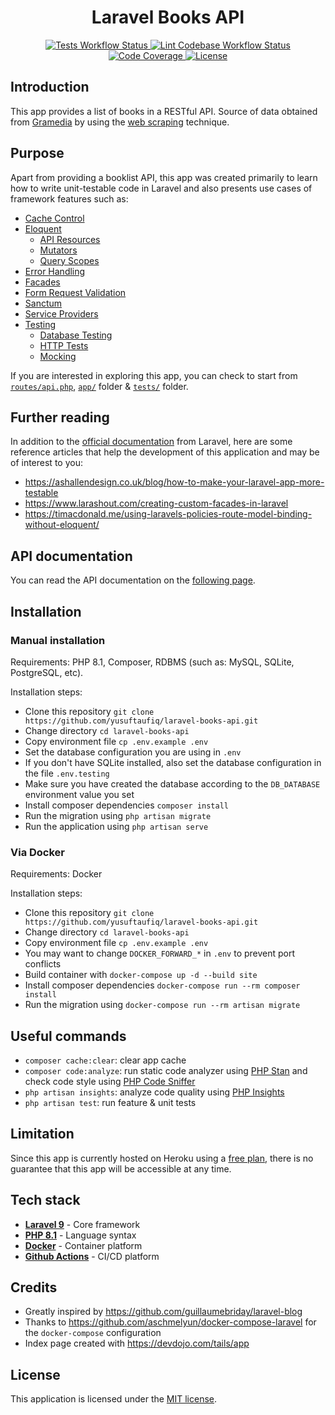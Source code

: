 <h1 align="center"> Laravel Books API </h1>

<p align="center">
    <a href="https://github.com/yusuftaufiq/laravel-books-api/actions/workflows/test.yml">
        <img alt="Tests Workflow Status" src="https://img.shields.io/github/actions/workflow/status/yusuftaufiq/laravel-books-api/test.yml?label=tests&logo=github&style=for-the-badge">
    </a>
    <a href="https://github.com/yusuftaufiq/laravel-books-api/actions/workflows/lint.yml">
        <img alt="Lint Codebase Workflow Status" src="https://img.shields.io/github/actions/workflow/status/yusuftaufiq/laravel-books-api/lint.yml?branch=main&label=lint&logo=github&style=for-the-badge">
    </a>
    <a href="https://codecov.io/gh/yusuftaufiq/laravel-books-api">
        <img alt="Code Coverage" src="https://img.shields.io/codecov/c/github/yusuftaufiq/laravel-books-api?logo=codecov&style=for-the-badge">
    </a>
    <a href="https://github.com/yusuftaufiq/laravel-books-api/blob/main/LICENSE">
        <img alt="License" src="https://img.shields.io/github/license/yt2951/laravel-books-api?style=for-the-badge">
    </a>
</p>

## Introduction
This app provides a list of books in a RESTful API. Source of data obtained from [Gramedia](https://ebooks.gramedia.com) by using the [web scraping](https://en.wikipedia.org/wiki/Web_scraping) technique.

## Purpose
Apart from providing a booklist API, this app was created primarily to learn how to write unit-testable code in Laravel and also presents use cases of framework features such as:
- [Cache Control](https://laravel.com/docs/9.x/responses#cache-control-middleware)
- [Eloquent](https://laravel.com/docs/9.x/eloquent)
    - [API Resources](https://laravel.com/docs/9.x/eloquent-resources)
    - [Mutators](https://laravel.com/docs/9.x/eloquent-mutators)
    - [Query Scopes](https://laravel.com/docs/9.x/eloquent#query-scopes)
- [Error Handling](https://laravel.com/docs/9.x/errors)
- [Facades](https://laravel.com/docs/9.x/facades)
- [Form Request Validation](https://laravel.com/docs/9.x/validation#form-request-validation)
- [Sanctum](https://laravel.com/docs/9.x/sanctum)
- [Service Providers](https://laravel.com/docs/9.x/providers)
- [Testing](https://laravel.com/docs/9.x/testing)
    - [Database Testing](https://laravel.com/docs/9.x/database-testing)
    - [HTTP Tests](https://laravel.com/docs/9.x/http-tests)
    - [Mocking](https://laravel.com/docs/9.x/mocking)

If you are interested in exploring this app, you can check to start from [`routes/api.php`](./routes/api.php), [`app/`](./app/) folder & [`tests/`](./tests/) folder.

## Further reading
In addition to the [official documentation](https://laravel.com/docs/9.x/) from Laravel, here are some reference articles that help the development of this application and may be of interest to you:
- https://ashallendesign.co.uk/blog/how-to-make-your-laravel-app-more-testable
- https://www.larashout.com/creating-custom-facades-in-laravel
- https://timacdonald.me/using-laravels-policies-route-model-binding-without-eloquent/

## API documentation
You can read the API documentation on the [following page](https://documenter.getpostman.com/view/14291055/UVyoVcj5).

## Installation
### Manual installation
Requirements: PHP 8.1, Composer, RDBMS (such as: MySQL, SQLite, PostgreSQL, etc).

Installation steps:
- Clone this repository `git clone https://github.com/yusuftaufiq/laravel-books-api.git`
- Change directory `cd laravel-books-api`
- Copy environment file `cp .env.example .env`
- Set the database configuration you are using in `.env`
- If you don't have SQLite installed, also set the database configuration in the file `.env.testing`
- Make sure you have created the database according to the `DB_DATABASE` environment value you set
- Install composer dependencies `composer install`
- Run the migration using `php artisan migrate`
- Run the application using `php artisan serve`

### Via Docker
Requirements: Docker

Installation steps:
- Clone this repository `git clone https://github.com/yusuftaufiq/laravel-books-api.git`
- Change directory `cd laravel-books-api`
- Copy environment file `cp .env.example .env`
- You may want to change `DOCKER_FORWARD_*` in `.env` to prevent port conflicts
- Build container with `docker-compose up -d --build site`
- Install composer dependencies `docker-compose run --rm composer install`
- Run the migration using `docker-compose run --rm artisan migrate`

## Useful commands
- `composer cache:clear`: clear app cache
- `composer code:analyze`: run static code analyzer using [PHP Stan](https://github.com/phpstan/phpstan) and check code style using [PHP Code Sniffer](https://github.com/squizlabs/PHP_CodeSniffer)
- `php artisan insights`: analyze code quality using [PHP Insights](https://github.com/nunomaduro/phpinsights)
- `php artisan test`: run feature & unit tests

## Limitation
Since this app is currently hosted on Heroku using a [free plan](https://www.heroku.com/free), there is no guarantee that this app will be accessible at any time.

## Tech stack
- [**Laravel 9**](https://laravel.com/docs/9.x/) - Core framework
- [**PHP 8.1**](https://www.php.net/releases/8.1/en.php) - Language syntax
- [**Docker**](https://www.docker.com/) - Container platform
- [**Github Actions**](https://docs.github.com/en/actions) - CI/CD platform

## Credits
- Greatly inspired by https://github.com/guillaumebriday/laravel-blog
- Thanks to https://github.com/aschmelyun/docker-compose-laravel for the `docker-compose` configuration
- Index page created with https://devdojo.com/tails/app

## License
This application is licensed under the [MIT license](http://opensource.org/licenses/MIT).
